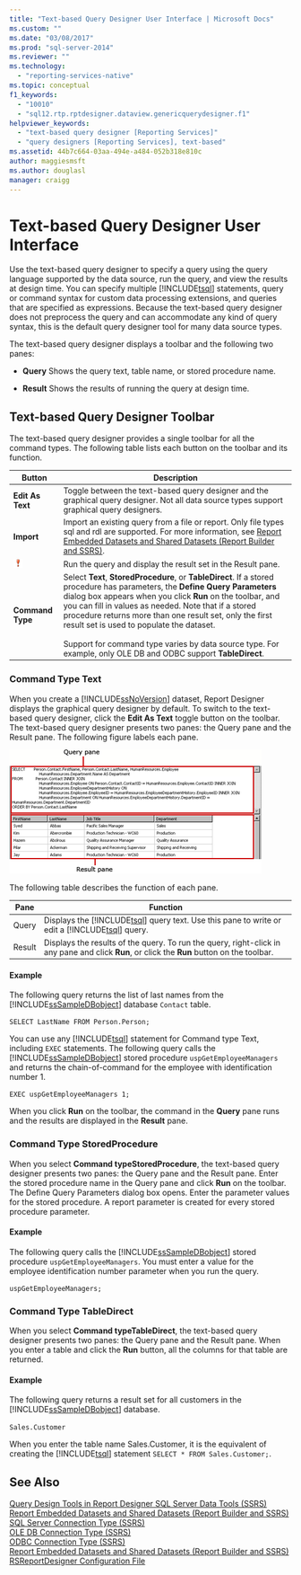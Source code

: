 ```yaml
---
title: "Text-based Query Designer User Interface | Microsoft Docs"
ms.custom: ""
ms.date: "03/08/2017"
ms.prod: "sql-server-2014"
ms.reviewer: ""
ms.technology: 
  - "reporting-services-native"
ms.topic: conceptual
f1_keywords: 
  - "10010"
  - "sql12.rtp.rptdesigner.dataview.genericquerydesigner.f1"
helpviewer_keywords: 
  - "text-based query designer [Reporting Services]"
  - "query designers [Reporting Services], text-based"
ms.assetid: 44b7c664-03aa-494e-a484-052b318e810c
author: maggiesmsft
ms.author: douglasl
manager: craigg
---
```

# Text-based Query Designer User Interface
  Use the text-based query designer to specify a query using the query language supported by the data source, run the query, and view the results at design time. You can specify multiple [!INCLUDE[tsql](../includes/tsql-md.md)] statements, query or command syntax for custom data processing extensions, and queries that are specified as expressions. Because the text-based query designer does not preprocess the query and can accommodate any kind of query syntax, this is the default query designer tool for many data source types.  
  
 The text-based query designer displays a toolbar and the following two panes:  
  
-   **Query** Shows the query text, table name, or stored procedure name.  
  
-   **Result** Shows the results of running the query at design time.  
  
## Text-based Query Designer Toolbar  
 The text-based query designer provides a single toolbar for all the command types. The following table lists each button on the toolbar and its function.  
  
|Button|Description|  
|------------|-----------------|  
|**Edit As Text**|Toggle between the text-based query designer and the graphical query designer. Not all data source types support graphical query designers.|  
|**Import**|Import an existing query from a file or report. Only file types sql and rdl are supported. For more information, see [Report Embedded Datasets and Shared Datasets &#40;Report Builder and SSRS&#41;](report-data/report-embedded-datasets-and-shared-datasets-report-builder-and-ssrs.md).|  
|![Run the query](../analysis-services/media/rsqdicon-run.gif "Run the query")|Run the query and display the result set in the Result pane.|  
|**Command Type**|Select **Text**, **StoredProcedure**, or **TableDirect**. If a stored procedure has parameters, the **Define Query Parameters** dialog box appears when you click **Run** on the toolbar, and you can fill in values as needed. Note that if a stored procedure returns more than one result set, only the first result set is used to populate the dataset.<br /><br /> Support for command type varies by data source type. For example, only OLE DB and ODBC support **TableDirect**.|  
  
### Command Type Text  
 When you create a [!INCLUDE[ssNoVersion](../includes/ssnoversion-md.md)] dataset, Report Designer displays the graphical query designer by default. To switch to the text-based query designer, click the **Edit As Text** toggle button on the toolbar. The text-based query designer presents two panes: the Query pane and the Result pane. The following figure labels each pane.  
  
 ![Generic query designer, for relational data query](../analysis-services/media/rsqd-dsaw-sql-generic.gif "Generic query designer, for relational data query")  
  
 The following table describes the function of each pane.  
  
|Pane|Function|  
|----------|--------------|  
|Query|Displays the [!INCLUDE[tsql](../includes/tsql-md.md)] query text. Use this pane to write or edit a [!INCLUDE[tsql](../includes/tsql-md.md)] query.|  
|Result|Displays the results of the query. To run the query, right-click in any pane and click **Run**, or click the **Run** button on the toolbar.|  
  
#### Example  
 The following query returns the list of last names from the [!INCLUDE[ssSampleDBobject](../includes/sssampledbobject-md.md)] database `Contact` table.  
  
```  
SELECT LastName FROM Person.Person;  
```  
  
 You can use any [!INCLUDE[tsql](../includes/tsql-md.md)] statement for Command type Text, including `EXEC` statements. The following query calls the [!INCLUDE[ssSampleDBobject](../includes/sssampledbobject-md.md)] stored procedure `uspGetEmployeeManagers` and returns the chain-of-command for the employee with identification number 1.  
  
```  
EXEC uspGetEmployeeManagers 1;  
```  
  
 When you click **Run** on the toolbar, the command in the **Query** pane runs and the results are displayed in the **Result** pane.  
  
### Command Type StoredProcedure  
 When you select **Command typeStoredProcedure**, the text-based query designer presents two panes: the Query pane and the Result pane. Enter the stored procedure name in the Query pane and click **Run** on the toolbar. The Define Query Parameters dialog box opens. Enter the parameter values for the stored procedure. A report parameter is created for every stored procedure parameter.  
  
#### Example  
 The following query calls the [!INCLUDE[ssSampleDBobject](../includes/sssampledbobject-md.md)] stored procedure `uspGetEmployeeManagers`. You must enter a value for the employee identification number parameter when you run the query.  
  
```  
uspGetEmployeeManagers;  
```  
  
### Command Type TableDirect  
 When you select **Command typeTableDirect**, the text-based query designer presents two panes: the Query pane and the Result pane. When you enter a table and click the **Run** button, all the columns for that table are returned.  
  
#### Example  
 The following query returns a result set for all customers in the [!INCLUDE[ssSampleDBobject](../includes/sssampledbobject-md.md)] database.  
  
 `Sales.Customer`  
  
 When you enter the table name Sales.Customer, it is the equivalent of creating the [!INCLUDE[tsql](../includes/tsql-md.md)] statement `SELECT * FROM Sales.Customer;`.  
  
## See Also  
 [Query Design Tools in Report Designer SQL Server Data Tools &#40;SSRS&#41;](report-data/query-design-tools-ssrs.md)   
 [Report Embedded Datasets and Shared Datasets &#40;Report Builder and SSRS&#41;](report-data/report-embedded-datasets-and-shared-datasets-report-builder-and-ssrs.md)   
 [SQL Server Connection Type &#40;SSRS&#41;](report-data/sql-server-connection-type-ssrs.md)   
 [OLE DB Connection Type &#40;SSRS&#41;](report-data/ole-db-connection-type-ssrs.md)   
 [ODBC Connection Type &#40;SSRS&#41;](report-data/odbc-connection-type-ssrs.md)   
 [Report Embedded Datasets and Shared Datasets &#40;Report Builder and SSRS&#41;](report-data/report-embedded-datasets-and-shared-datasets-report-builder-and-ssrs.md)   
 [RSReportDesigner Configuration File](report-server/rsreportdesigner-configuration-file.md)  
  
  
